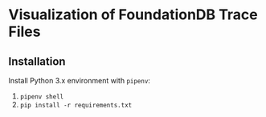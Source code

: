 # Visualization of FoundationDB Trace Files

## Installation

Install Python 3.x environment with `pipenv`:

1. `pipenv shell`
1. `pip install -r requirements.txt`

